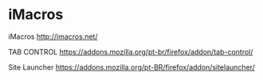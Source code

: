 iMacros
=========
iMacros
http://imacros.net/

TAB CONTROL
https://addons.mozilla.org/pt-br/firefox/addon/tab-control/

Site Launcher
https://addons.mozilla.org/pt-BR/firefox/addon/sitelauncher/
